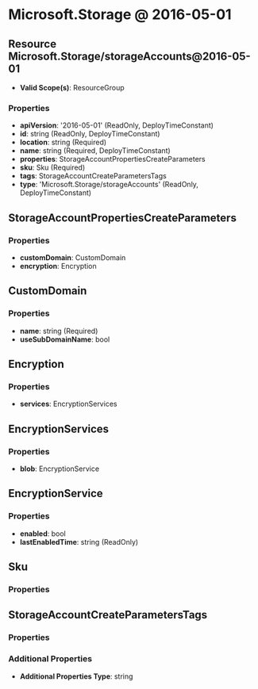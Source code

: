 # Microsoft.Storage @ 2016-05-01

## Resource Microsoft.Storage/storageAccounts@2016-05-01
* **Valid Scope(s)**: ResourceGroup
### Properties
* **apiVersion**: '2016-05-01' (ReadOnly, DeployTimeConstant)
* **id**: string (ReadOnly, DeployTimeConstant)
* **location**: string (Required)
* **name**: string (Required, DeployTimeConstant)
* **properties**: StorageAccountPropertiesCreateParameters
* **sku**: Sku (Required)
* **tags**: StorageAccountCreateParametersTags
* **type**: 'Microsoft.Storage/storageAccounts' (ReadOnly, DeployTimeConstant)

## StorageAccountPropertiesCreateParameters
### Properties
* **customDomain**: CustomDomain
* **encryption**: Encryption

## CustomDomain
### Properties
* **name**: string (Required)
* **useSubDomainName**: bool

## Encryption
### Properties
* **services**: EncryptionServices

## EncryptionServices
### Properties
* **blob**: EncryptionService

## EncryptionService
### Properties
* **enabled**: bool
* **lastEnabledTime**: string (ReadOnly)

## Sku
### Properties

## StorageAccountCreateParametersTags
### Properties
### Additional Properties
* **Additional Properties Type**: string

